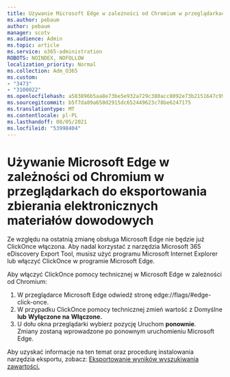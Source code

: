 ```yaml
---
title: Używanie Microsoft Edge w zależności od Chromium w przeglądarkach do eksportowania zbierania elektronicznych materiałów dowodowych
ms.author: pebaum
author: pebaum
manager: scotv
ms.audience: Admin
ms.topic: article
ms.service: o365-administration
ROBOTS: NOINDEX, NOFOLLOW
localization_priority: Normal
ms.collection: Adm_O365
ms.custom:
- "3473"
- "3100022"
ms.openlocfilehash: a583896b5aa8e73be5e932a729c380acc8092e73b2151647c999f9a7b69669b6
ms.sourcegitcommit: b5f7da89a650d2915dc652449623c78be6247175
ms.translationtype: MT
ms.contentlocale: pl-PL
ms.lasthandoff: 08/05/2021
ms.locfileid: "53998404"
---
```

# <a name="using-microsoft-edge-based-on-chromium-browsers-for-ediscovery-export"></a>Używanie Microsoft Edge w zależności od Chromium w przeglądarkach do eksportowania zbierania elektronicznych materiałów dowodowych

Ze względu na ostatnią zmianę obsługa Microsoft Edge nie będzie już ClickOnce włączona. Aby nadal korzystać z narzędzia Microsoft 365 eDiscovery Export Tool, musisz użyć programu Microsoft Internet Explorer lub włączyć ClickOnce w programie Microsoft Edge. 

Aby włączyć ClickOnce pomocy technicznej w Microsoft Edge w zależności od Chromium: 
1. W przeglądarce Microsoft Edge odwiedź stronę edge://flags/#edge-click-once.
2. W przypadku ClickOnce pomocy technicznej zmień wartość z Domyślne **lub** **Wyłączone na** **Włączone.** 
3. U dołu okna przeglądarki wybierz pozycję Uruchom **ponownie**. <br>
 Zmiany zostaną wprowadzone po ponownym uruchomieniu Microsoft Edge. 

Aby uzyskać informacje na ten temat oraz procedurę instalowania narzędzia eksportu, zobacz: [Eksportowanie wyników wyszukiwania zawartości.](https://docs.microsoft.com/microsoft-365/compliance/export-search-results)